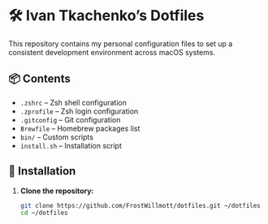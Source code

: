 # 🛠️ Ivan Tkachenko’s Dotfiles

This repository contains my personal configuration files to set up a consistent development environment across macOS systems.

## 📦 Contents

- `.zshrc` – Zsh shell configuration
- `.zprofile` – Zsh login configuration
- `.gitconfig` – Git configuration
- `Brewfile` – Homebrew packages list
- `bin/` – Custom scripts
- `install.sh` – Installation script

## 🚀 Installation

1. **Clone the repository:**

   ```bash
   git clone https://github.com/FrostWillmott/dotfiles.git ~/dotfiles
   cd ~/dotfiles
